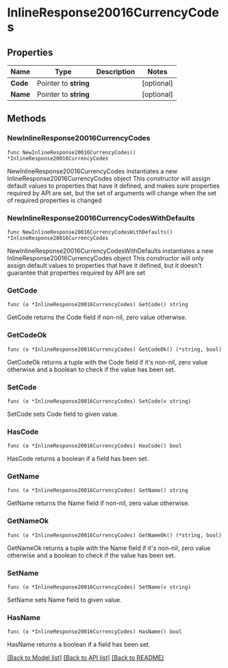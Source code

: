 # InlineResponse20016CurrencyCodes

## Properties

Name | Type | Description | Notes
------------ | ------------- | ------------- | -------------
**Code** | Pointer to **string** |  | [optional] 
**Name** | Pointer to **string** |  | [optional] 

## Methods

### NewInlineResponse20016CurrencyCodes

`func NewInlineResponse20016CurrencyCodes() *InlineResponse20016CurrencyCodes`

NewInlineResponse20016CurrencyCodes instantiates a new InlineResponse20016CurrencyCodes object
This constructor will assign default values to properties that have it defined,
and makes sure properties required by API are set, but the set of arguments
will change when the set of required properties is changed

### NewInlineResponse20016CurrencyCodesWithDefaults

`func NewInlineResponse20016CurrencyCodesWithDefaults() *InlineResponse20016CurrencyCodes`

NewInlineResponse20016CurrencyCodesWithDefaults instantiates a new InlineResponse20016CurrencyCodes object
This constructor will only assign default values to properties that have it defined,
but it doesn't guarantee that properties required by API are set

### GetCode

`func (o *InlineResponse20016CurrencyCodes) GetCode() string`

GetCode returns the Code field if non-nil, zero value otherwise.

### GetCodeOk

`func (o *InlineResponse20016CurrencyCodes) GetCodeOk() (*string, bool)`

GetCodeOk returns a tuple with the Code field if it's non-nil, zero value otherwise
and a boolean to check if the value has been set.

### SetCode

`func (o *InlineResponse20016CurrencyCodes) SetCode(v string)`

SetCode sets Code field to given value.

### HasCode

`func (o *InlineResponse20016CurrencyCodes) HasCode() bool`

HasCode returns a boolean if a field has been set.

### GetName

`func (o *InlineResponse20016CurrencyCodes) GetName() string`

GetName returns the Name field if non-nil, zero value otherwise.

### GetNameOk

`func (o *InlineResponse20016CurrencyCodes) GetNameOk() (*string, bool)`

GetNameOk returns a tuple with the Name field if it's non-nil, zero value otherwise
and a boolean to check if the value has been set.

### SetName

`func (o *InlineResponse20016CurrencyCodes) SetName(v string)`

SetName sets Name field to given value.

### HasName

`func (o *InlineResponse20016CurrencyCodes) HasName() bool`

HasName returns a boolean if a field has been set.


[[Back to Model list]](../README.md#documentation-for-models) [[Back to API list]](../README.md#documentation-for-api-endpoints) [[Back to README]](../README.md)


